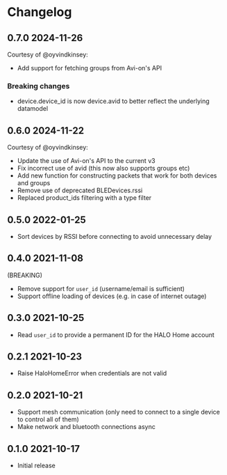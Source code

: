 # Changelog

## 0.7.0 2024-11-26

Courtesy of @oyvindkinsey:

- Add support for fetching groups from Avi-on's API

### Breaking changes
- device.device_id is now device.avid to better reflect the underlying datamodel

## 0.6.0 2024-11-22

Courtesy of @oyvindkinsey:

- Update the use of Avi-on's API to the current v3
- Fix incorrect use of avid (this now also supports groups etc)
- Add new function for constructing packets that work for both devices and groups
- Remove use of deprecated BLEDevices.rssi
- Replaced product_ids filtering with a type filter

## 0.5.0 2022-01-25

- Sort devices by RSSI before connecting to avoid unnecessary delay

## 0.4.0 2021-11-08

(BREAKING)

- Remove support for `user_id` (username/email is sufficient)
- Support offline loading of devices (e.g. in case of internet outage)

## 0.3.0 2021-10-25

- Read `user_id` to provide a permanent ID for the HALO Home account

## 0.2.1 2021-10-23

- Raise HaloHomeError when credentials are not valid

## 0.2.0 2021-10-21

- Support mesh communication (only need to connect to a single device
  to control all of them)
- Make network and bluetooth connections async

## 0.1.0 2021-10-17

- Initial release
